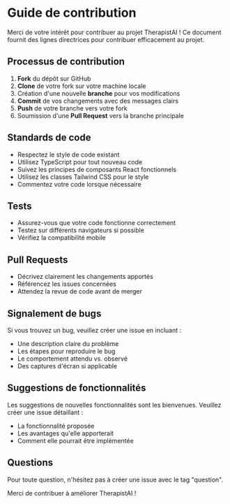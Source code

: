 # Guide de contribution

Merci de votre intérêt pour contribuer au projet TherapistAI ! Ce document fournit des lignes directrices pour contribuer efficacement au projet.

## Processus de contribution

1. **Fork** du dépôt sur GitHub
2. **Clone** de votre fork sur votre machine locale
3. Création d'une nouvelle **branche** pour vos modifications
4. **Commit** de vos changements avec des messages clairs
5. **Push** de votre branche vers votre fork
6. Soumission d'une **Pull Request** vers la branche principale

## Standards de code

- Respectez le style de code existant
- Utilisez TypeScript pour tout nouveau code
- Suivez les principes de composants React fonctionnels
- Utilisez les classes Tailwind CSS pour le style
- Commentez votre code lorsque nécessaire

## Tests

- Assurez-vous que votre code fonctionne correctement
- Testez sur différents navigateurs si possible
- Vérifiez la compatibilité mobile

## Pull Requests

- Décrivez clairement les changements apportés
- Référencez les issues concernées
- Attendez la revue de code avant de merger

## Signalement de bugs

Si vous trouvez un bug, veuillez créer une issue en incluant :

- Une description claire du problème
- Les étapes pour reproduire le bug
- Le comportement attendu vs. observé
- Des captures d'écran si applicable

## Suggestions de fonctionnalités

Les suggestions de nouvelles fonctionnalités sont les bienvenues. Veuillez créer une issue détaillant :

- La fonctionnalité proposée
- Les avantages qu'elle apporterait
- Comment elle pourrait être implémentée

## Questions

Pour toute question, n'hésitez pas à créer une issue avec le tag "question".

Merci de contribuer à améliorer TherapistAI !